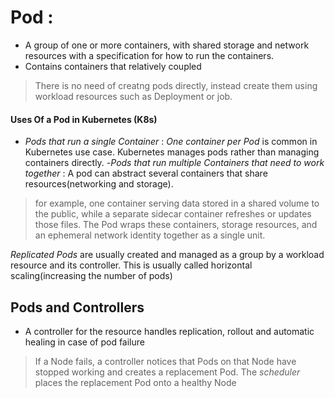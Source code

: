 # Pod :
- A group of one or more containers, with shared storage and network resources with a specification for how to run the containers.
- Contains containers that relatively coupled
> There is no need of creatng pods directly, instead create them using workload resources such as Deployment or job.

#### Uses Of a Pod in Kubernetes (K8s)
- *Pods that run a single Container* : _One container per Pod_ is common in Kubernetes use case. Kubernetes manages pods rather than managing containers directly.
-*Pods that run multiple Containers that need to work together* : A pod can abstract several containers that share resources(networking and storage). 
> for example, one container serving data stored in a shared volume to the public, while a separate sidecar container refreshes or updates those files. The Pod wraps these containers, storage resources, and an ephemeral network identity together as a single unit.

*_Replicated Pods_* are usually created and managed as a group by a workload resource and its controller. This is usually called horizontal scaling(increasing the number of pods)

## Pods and Controllers
- A controller for the resource handles replication, rollout and automatic healing in case of pod failure
> If a Node fails, a controller notices that Pods on that Node have stopped working and creates a replacement Pod. The *scheduler* places the replacement Pod onto a healthy Node